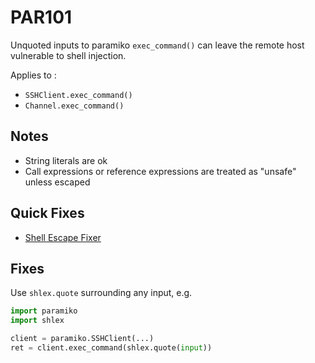 # PAR101

Unquoted inputs to paramiko `exec_command()` can leave the remote host vulnerable to shell injection.

Applies to :

* `SSHClient.exec_command()`
* `Channel.exec_command()`

## Notes

* String literals are ok
* Call expressions or reference expressions are treated as "unsafe" unless escaped

## Quick Fixes

* [Shell Escape Fixer](../fixes/shellescapefixer.md)

## Fixes

Use `shlex.quote` surrounding any input, e.g.

```python
import paramiko
import shlex

client = paramiko.SSHClient(...)
ret = client.exec_command(shlex.quote(input))
```
